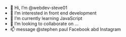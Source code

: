 - 👋 Hi, I’m @webdev-steve01
- 👀 I’m interested in front end development
- 🌱 I’m currently learning JavaScript
- 💞️ I’m looking to collaborate on ...
- 📫 message @stephen paul  Facebook abd Instagram

<!---
webdev-steve01/webdev-steve01 is a ✨ special ✨ repository because its `README.md` (this file) appears on your GitHub profile.
You can click the Preview link to take a look at your changes.
--->
